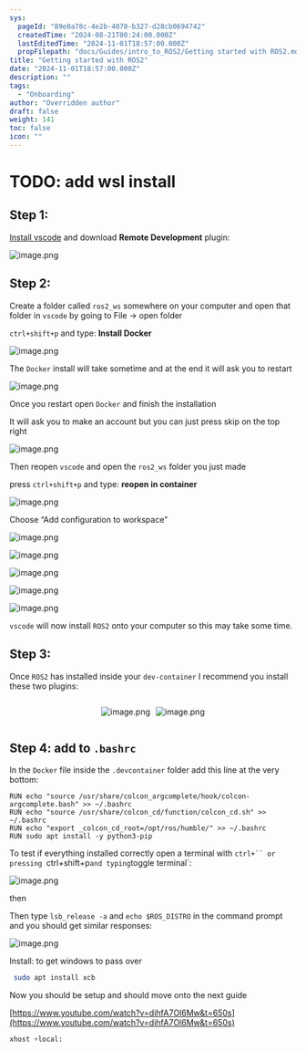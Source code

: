 ```yaml
---
sys:
  pageId: "89e0a78c-4e2b-4070-b327-d28cb0694742"
  createdTime: "2024-08-21T00:24:00.000Z"
  lastEditedTime: "2024-11-01T18:57:00.000Z"
  propFilepath: "docs/Guides/intro_to_ROS2/Getting started with ROS2.md"
title: "Getting started with ROS2"
date: "2024-11-01T18:57:00.000Z"
description: ""
tags:
  - "Onboarding"
author: "Overridden author"
draft: false
weight: 141
toc: false
icon: ""
---
```


# TODO: add wsl install

## Step 1:

[Install vscode](https://code.visualstudio.com/download) and download **Remote Development** plugin:

![image.png](https://prod-files-secure.s3.us-west-2.amazonaws.com/d518164a-d88e-44d1-a4ee-3adb3bd8bce0/efb52993-1881-4a40-b95e-6f020334f022/image.png?X-Amz-Algorithm=AWS4-HMAC-SHA256&X-Amz-Content-Sha256=UNSIGNED-PAYLOAD&X-Amz-Credential=ASIAZI2LB466QBEAZEZF%2F20250426%2Fus-west-2%2Fs3%2Faws4_request&X-Amz-Date=20250426T050803Z&X-Amz-Expires=3600&X-Amz-Security-Token=IQoJb3JpZ2luX2VjEKX%2F%2F%2F%2F%2F%2F%2F%2F%2F%2FwEaCXVzLXdlc3QtMiJGMEQCICxhKF8zqoXR6mWlDmWo9%2F3k34xJGp0FMeiL1Dc5CeOYAiAfQK95locTtltEwPWKpebwMiyzoL4FHfXBCqeCLQCLYSr%2FAwg%2BEAAaDDYzNzQyMzE4MzgwNSIMMgspkFvoyp2xNCKaKtwDGK5RRR1miWkQp0vtI4YQ2T%2BR9TPQvpSaNWQod7HhKXebBSHBpw2S1wLmioxVRjeeWe8CwozHAxbPvC98qN4kz8sIhKeYhHBXKXopKvY9gV55u8cyXcurYkp6G7VXIxQt%2FhbGcr4rwd%2BXyswwd4Qle4F8iIHc5kj6hvOA%2BcFWHWAOjSO5FZeLq2fx4q7FpAUWWDmz23qtN8BlEkXlYCnbkFnUTWLIYiCFp8HrcVHSLlqZKyOn1hE%2BQMoKvy4%2BWdZpPSP01MX1gxeURZLZtofH6YBbZUE27z5HXr5rWhN2%2FUT%2FMUZIExQ7QnImIqqmQo0sLvKOCpodIu53p00gqE%2FsheXEHaOlzTznUO6zN6ZIrWKfVB2atniIUZzpAwkIilnwnvFRDaQvQ6gkwjjaTsuDHiK3AaimwzrXeXuNRbk1JZlaxsOz3irihSK8j%2FFdRmE5xOHH2DyuZdA1i5C2xbLELpi5E%2FCy5MqvH2d%2BGPSAeiwz3vkbfnfjui%2FEMD6bXOH4G8R%2BACnbmKIqYd0MKsBYXINv%2B6HDI9VtnvjUYjob%2FBUBYzUPt94j4hfk63IYXTH82CH9upCftN7lN8UYkHc8x7U0wJ85qS8nn2VXlsAgWpXv1WarRLTVCqK%2FOoUwgsmxwAY6pgFGYoBYf1wiR0ncNVQ1M2ip4r%2F1ryJpWLYB0t1txrEPdIQk3jQg%2FcHh49rVChgp88K9aAsjIIvGNsVzNdbYFtn%2B1XEcK%2FCGKzPyte2rQvDe%2FUNhmLgJ%2BcIa5oD%2Bq8OHpc4m3a2dq8hlK64%2BpczFA%2BjzWWjkmk1OEiC2XNGQF3XaH8RBwZjRwqmVgA675qiOFLVb3x61jMoqSBokQWnUju2I91D%2FlxwQ&X-Amz-Signature=44f9ad2388c790ee0b2dab12ffeb56f3be73b21b4969c9810490eb7172c7c88c&X-Amz-SignedHeaders=host&x-id=GetObject)

## Step 2:

Create a folder called `ros2_ws` somewhere on your computer and open that folder in `vscode` by going to File → open folder 

`ctrl+shift+p` and type: **Install Docker**

![image.png](https://prod-files-secure.s3.us-west-2.amazonaws.com/d518164a-d88e-44d1-a4ee-3adb3bd8bce0/2269dc0e-1cd5-47ff-bceb-c04ad9b2eab0/image.png?X-Amz-Algorithm=AWS4-HMAC-SHA256&X-Amz-Content-Sha256=UNSIGNED-PAYLOAD&X-Amz-Credential=ASIAZI2LB466QBEAZEZF%2F20250426%2Fus-west-2%2Fs3%2Faws4_request&X-Amz-Date=20250426T050803Z&X-Amz-Expires=3600&X-Amz-Security-Token=IQoJb3JpZ2luX2VjEKX%2F%2F%2F%2F%2F%2F%2F%2F%2F%2FwEaCXVzLXdlc3QtMiJGMEQCICxhKF8zqoXR6mWlDmWo9%2F3k34xJGp0FMeiL1Dc5CeOYAiAfQK95locTtltEwPWKpebwMiyzoL4FHfXBCqeCLQCLYSr%2FAwg%2BEAAaDDYzNzQyMzE4MzgwNSIMMgspkFvoyp2xNCKaKtwDGK5RRR1miWkQp0vtI4YQ2T%2BR9TPQvpSaNWQod7HhKXebBSHBpw2S1wLmioxVRjeeWe8CwozHAxbPvC98qN4kz8sIhKeYhHBXKXopKvY9gV55u8cyXcurYkp6G7VXIxQt%2FhbGcr4rwd%2BXyswwd4Qle4F8iIHc5kj6hvOA%2BcFWHWAOjSO5FZeLq2fx4q7FpAUWWDmz23qtN8BlEkXlYCnbkFnUTWLIYiCFp8HrcVHSLlqZKyOn1hE%2BQMoKvy4%2BWdZpPSP01MX1gxeURZLZtofH6YBbZUE27z5HXr5rWhN2%2FUT%2FMUZIExQ7QnImIqqmQo0sLvKOCpodIu53p00gqE%2FsheXEHaOlzTznUO6zN6ZIrWKfVB2atniIUZzpAwkIilnwnvFRDaQvQ6gkwjjaTsuDHiK3AaimwzrXeXuNRbk1JZlaxsOz3irihSK8j%2FFdRmE5xOHH2DyuZdA1i5C2xbLELpi5E%2FCy5MqvH2d%2BGPSAeiwz3vkbfnfjui%2FEMD6bXOH4G8R%2BACnbmKIqYd0MKsBYXINv%2B6HDI9VtnvjUYjob%2FBUBYzUPt94j4hfk63IYXTH82CH9upCftN7lN8UYkHc8x7U0wJ85qS8nn2VXlsAgWpXv1WarRLTVCqK%2FOoUwgsmxwAY6pgFGYoBYf1wiR0ncNVQ1M2ip4r%2F1ryJpWLYB0t1txrEPdIQk3jQg%2FcHh49rVChgp88K9aAsjIIvGNsVzNdbYFtn%2B1XEcK%2FCGKzPyte2rQvDe%2FUNhmLgJ%2BcIa5oD%2Bq8OHpc4m3a2dq8hlK64%2BpczFA%2BjzWWjkmk1OEiC2XNGQF3XaH8RBwZjRwqmVgA675qiOFLVb3x61jMoqSBokQWnUju2I91D%2FlxwQ&X-Amz-Signature=2784790bb31832854005116f6ff1ce966546614652a822c06364a2d373303e4a&X-Amz-SignedHeaders=host&x-id=GetObject)

The `Docker` install will take sometime and at the end it will ask you to restart

![image.png](https://prod-files-secure.s3.us-west-2.amazonaws.com/d518164a-d88e-44d1-a4ee-3adb3bd8bce0/ed233f78-be33-4b1f-b89c-9c346c0e961e/image.png?X-Amz-Algorithm=AWS4-HMAC-SHA256&X-Amz-Content-Sha256=UNSIGNED-PAYLOAD&X-Amz-Credential=ASIAZI2LB466QBEAZEZF%2F20250426%2Fus-west-2%2Fs3%2Faws4_request&X-Amz-Date=20250426T050803Z&X-Amz-Expires=3600&X-Amz-Security-Token=IQoJb3JpZ2luX2VjEKX%2F%2F%2F%2F%2F%2F%2F%2F%2F%2FwEaCXVzLXdlc3QtMiJGMEQCICxhKF8zqoXR6mWlDmWo9%2F3k34xJGp0FMeiL1Dc5CeOYAiAfQK95locTtltEwPWKpebwMiyzoL4FHfXBCqeCLQCLYSr%2FAwg%2BEAAaDDYzNzQyMzE4MzgwNSIMMgspkFvoyp2xNCKaKtwDGK5RRR1miWkQp0vtI4YQ2T%2BR9TPQvpSaNWQod7HhKXebBSHBpw2S1wLmioxVRjeeWe8CwozHAxbPvC98qN4kz8sIhKeYhHBXKXopKvY9gV55u8cyXcurYkp6G7VXIxQt%2FhbGcr4rwd%2BXyswwd4Qle4F8iIHc5kj6hvOA%2BcFWHWAOjSO5FZeLq2fx4q7FpAUWWDmz23qtN8BlEkXlYCnbkFnUTWLIYiCFp8HrcVHSLlqZKyOn1hE%2BQMoKvy4%2BWdZpPSP01MX1gxeURZLZtofH6YBbZUE27z5HXr5rWhN2%2FUT%2FMUZIExQ7QnImIqqmQo0sLvKOCpodIu53p00gqE%2FsheXEHaOlzTznUO6zN6ZIrWKfVB2atniIUZzpAwkIilnwnvFRDaQvQ6gkwjjaTsuDHiK3AaimwzrXeXuNRbk1JZlaxsOz3irihSK8j%2FFdRmE5xOHH2DyuZdA1i5C2xbLELpi5E%2FCy5MqvH2d%2BGPSAeiwz3vkbfnfjui%2FEMD6bXOH4G8R%2BACnbmKIqYd0MKsBYXINv%2B6HDI9VtnvjUYjob%2FBUBYzUPt94j4hfk63IYXTH82CH9upCftN7lN8UYkHc8x7U0wJ85qS8nn2VXlsAgWpXv1WarRLTVCqK%2FOoUwgsmxwAY6pgFGYoBYf1wiR0ncNVQ1M2ip4r%2F1ryJpWLYB0t1txrEPdIQk3jQg%2FcHh49rVChgp88K9aAsjIIvGNsVzNdbYFtn%2B1XEcK%2FCGKzPyte2rQvDe%2FUNhmLgJ%2BcIa5oD%2Bq8OHpc4m3a2dq8hlK64%2BpczFA%2BjzWWjkmk1OEiC2XNGQF3XaH8RBwZjRwqmVgA675qiOFLVb3x61jMoqSBokQWnUju2I91D%2FlxwQ&X-Amz-Signature=56a2b2117ecf5cacf6ed951ab256d109a91a1b13d7c5868e8bf2ab57d8ceb929&X-Amz-SignedHeaders=host&x-id=GetObject)

Once you restart open `Docker` and finish the installation

It will ask you to make an account but you can just press skip on the top right

![image.png](https://prod-files-secure.s3.us-west-2.amazonaws.com/d518164a-d88e-44d1-a4ee-3adb3bd8bce0/21010ad9-1659-4fd9-9f59-9932a09b2a3d/image.png?X-Amz-Algorithm=AWS4-HMAC-SHA256&X-Amz-Content-Sha256=UNSIGNED-PAYLOAD&X-Amz-Credential=ASIAZI2LB466QBEAZEZF%2F20250426%2Fus-west-2%2Fs3%2Faws4_request&X-Amz-Date=20250426T050803Z&X-Amz-Expires=3600&X-Amz-Security-Token=IQoJb3JpZ2luX2VjEKX%2F%2F%2F%2F%2F%2F%2F%2F%2F%2FwEaCXVzLXdlc3QtMiJGMEQCICxhKF8zqoXR6mWlDmWo9%2F3k34xJGp0FMeiL1Dc5CeOYAiAfQK95locTtltEwPWKpebwMiyzoL4FHfXBCqeCLQCLYSr%2FAwg%2BEAAaDDYzNzQyMzE4MzgwNSIMMgspkFvoyp2xNCKaKtwDGK5RRR1miWkQp0vtI4YQ2T%2BR9TPQvpSaNWQod7HhKXebBSHBpw2S1wLmioxVRjeeWe8CwozHAxbPvC98qN4kz8sIhKeYhHBXKXopKvY9gV55u8cyXcurYkp6G7VXIxQt%2FhbGcr4rwd%2BXyswwd4Qle4F8iIHc5kj6hvOA%2BcFWHWAOjSO5FZeLq2fx4q7FpAUWWDmz23qtN8BlEkXlYCnbkFnUTWLIYiCFp8HrcVHSLlqZKyOn1hE%2BQMoKvy4%2BWdZpPSP01MX1gxeURZLZtofH6YBbZUE27z5HXr5rWhN2%2FUT%2FMUZIExQ7QnImIqqmQo0sLvKOCpodIu53p00gqE%2FsheXEHaOlzTznUO6zN6ZIrWKfVB2atniIUZzpAwkIilnwnvFRDaQvQ6gkwjjaTsuDHiK3AaimwzrXeXuNRbk1JZlaxsOz3irihSK8j%2FFdRmE5xOHH2DyuZdA1i5C2xbLELpi5E%2FCy5MqvH2d%2BGPSAeiwz3vkbfnfjui%2FEMD6bXOH4G8R%2BACnbmKIqYd0MKsBYXINv%2B6HDI9VtnvjUYjob%2FBUBYzUPt94j4hfk63IYXTH82CH9upCftN7lN8UYkHc8x7U0wJ85qS8nn2VXlsAgWpXv1WarRLTVCqK%2FOoUwgsmxwAY6pgFGYoBYf1wiR0ncNVQ1M2ip4r%2F1ryJpWLYB0t1txrEPdIQk3jQg%2FcHh49rVChgp88K9aAsjIIvGNsVzNdbYFtn%2B1XEcK%2FCGKzPyte2rQvDe%2FUNhmLgJ%2BcIa5oD%2Bq8OHpc4m3a2dq8hlK64%2BpczFA%2BjzWWjkmk1OEiC2XNGQF3XaH8RBwZjRwqmVgA675qiOFLVb3x61jMoqSBokQWnUju2I91D%2FlxwQ&X-Amz-Signature=688ba89d77848ce8bf5757fce5f349a0cc38cbfd212b518c4d1c3f3744f2b537&X-Amz-SignedHeaders=host&x-id=GetObject)

Then reopen `vscode` and open the `ros2_ws` folder you just made

press `ctrl+shift+p` and type: **reopen in container**

![image.png](https://prod-files-secure.s3.us-west-2.amazonaws.com/d518164a-d88e-44d1-a4ee-3adb3bd8bce0/4e93b8c2-41ad-488c-8095-c74205196118/image.png?X-Amz-Algorithm=AWS4-HMAC-SHA256&X-Amz-Content-Sha256=UNSIGNED-PAYLOAD&X-Amz-Credential=ASIAZI2LB466QBEAZEZF%2F20250426%2Fus-west-2%2Fs3%2Faws4_request&X-Amz-Date=20250426T050803Z&X-Amz-Expires=3600&X-Amz-Security-Token=IQoJb3JpZ2luX2VjEKX%2F%2F%2F%2F%2F%2F%2F%2F%2F%2FwEaCXVzLXdlc3QtMiJGMEQCICxhKF8zqoXR6mWlDmWo9%2F3k34xJGp0FMeiL1Dc5CeOYAiAfQK95locTtltEwPWKpebwMiyzoL4FHfXBCqeCLQCLYSr%2FAwg%2BEAAaDDYzNzQyMzE4MzgwNSIMMgspkFvoyp2xNCKaKtwDGK5RRR1miWkQp0vtI4YQ2T%2BR9TPQvpSaNWQod7HhKXebBSHBpw2S1wLmioxVRjeeWe8CwozHAxbPvC98qN4kz8sIhKeYhHBXKXopKvY9gV55u8cyXcurYkp6G7VXIxQt%2FhbGcr4rwd%2BXyswwd4Qle4F8iIHc5kj6hvOA%2BcFWHWAOjSO5FZeLq2fx4q7FpAUWWDmz23qtN8BlEkXlYCnbkFnUTWLIYiCFp8HrcVHSLlqZKyOn1hE%2BQMoKvy4%2BWdZpPSP01MX1gxeURZLZtofH6YBbZUE27z5HXr5rWhN2%2FUT%2FMUZIExQ7QnImIqqmQo0sLvKOCpodIu53p00gqE%2FsheXEHaOlzTznUO6zN6ZIrWKfVB2atniIUZzpAwkIilnwnvFRDaQvQ6gkwjjaTsuDHiK3AaimwzrXeXuNRbk1JZlaxsOz3irihSK8j%2FFdRmE5xOHH2DyuZdA1i5C2xbLELpi5E%2FCy5MqvH2d%2BGPSAeiwz3vkbfnfjui%2FEMD6bXOH4G8R%2BACnbmKIqYd0MKsBYXINv%2B6HDI9VtnvjUYjob%2FBUBYzUPt94j4hfk63IYXTH82CH9upCftN7lN8UYkHc8x7U0wJ85qS8nn2VXlsAgWpXv1WarRLTVCqK%2FOoUwgsmxwAY6pgFGYoBYf1wiR0ncNVQ1M2ip4r%2F1ryJpWLYB0t1txrEPdIQk3jQg%2FcHh49rVChgp88K9aAsjIIvGNsVzNdbYFtn%2B1XEcK%2FCGKzPyte2rQvDe%2FUNhmLgJ%2BcIa5oD%2Bq8OHpc4m3a2dq8hlK64%2BpczFA%2BjzWWjkmk1OEiC2XNGQF3XaH8RBwZjRwqmVgA675qiOFLVb3x61jMoqSBokQWnUju2I91D%2FlxwQ&X-Amz-Signature=41c378299b7853b868902ed08ed22a714ac279be57e06bbcd7f7136127d127c0&X-Amz-SignedHeaders=host&x-id=GetObject)

Choose “Add configuration to workspace”

![image.png](https://prod-files-secure.s3.us-west-2.amazonaws.com/d518164a-d88e-44d1-a4ee-3adb3bd8bce0/9560b282-5060-4989-ba37-97e7b2c22476/image.png?X-Amz-Algorithm=AWS4-HMAC-SHA256&X-Amz-Content-Sha256=UNSIGNED-PAYLOAD&X-Amz-Credential=ASIAZI2LB466QBEAZEZF%2F20250426%2Fus-west-2%2Fs3%2Faws4_request&X-Amz-Date=20250426T050803Z&X-Amz-Expires=3600&X-Amz-Security-Token=IQoJb3JpZ2luX2VjEKX%2F%2F%2F%2F%2F%2F%2F%2F%2F%2FwEaCXVzLXdlc3QtMiJGMEQCICxhKF8zqoXR6mWlDmWo9%2F3k34xJGp0FMeiL1Dc5CeOYAiAfQK95locTtltEwPWKpebwMiyzoL4FHfXBCqeCLQCLYSr%2FAwg%2BEAAaDDYzNzQyMzE4MzgwNSIMMgspkFvoyp2xNCKaKtwDGK5RRR1miWkQp0vtI4YQ2T%2BR9TPQvpSaNWQod7HhKXebBSHBpw2S1wLmioxVRjeeWe8CwozHAxbPvC98qN4kz8sIhKeYhHBXKXopKvY9gV55u8cyXcurYkp6G7VXIxQt%2FhbGcr4rwd%2BXyswwd4Qle4F8iIHc5kj6hvOA%2BcFWHWAOjSO5FZeLq2fx4q7FpAUWWDmz23qtN8BlEkXlYCnbkFnUTWLIYiCFp8HrcVHSLlqZKyOn1hE%2BQMoKvy4%2BWdZpPSP01MX1gxeURZLZtofH6YBbZUE27z5HXr5rWhN2%2FUT%2FMUZIExQ7QnImIqqmQo0sLvKOCpodIu53p00gqE%2FsheXEHaOlzTznUO6zN6ZIrWKfVB2atniIUZzpAwkIilnwnvFRDaQvQ6gkwjjaTsuDHiK3AaimwzrXeXuNRbk1JZlaxsOz3irihSK8j%2FFdRmE5xOHH2DyuZdA1i5C2xbLELpi5E%2FCy5MqvH2d%2BGPSAeiwz3vkbfnfjui%2FEMD6bXOH4G8R%2BACnbmKIqYd0MKsBYXINv%2B6HDI9VtnvjUYjob%2FBUBYzUPt94j4hfk63IYXTH82CH9upCftN7lN8UYkHc8x7U0wJ85qS8nn2VXlsAgWpXv1WarRLTVCqK%2FOoUwgsmxwAY6pgFGYoBYf1wiR0ncNVQ1M2ip4r%2F1ryJpWLYB0t1txrEPdIQk3jQg%2FcHh49rVChgp88K9aAsjIIvGNsVzNdbYFtn%2B1XEcK%2FCGKzPyte2rQvDe%2FUNhmLgJ%2BcIa5oD%2Bq8OHpc4m3a2dq8hlK64%2BpczFA%2BjzWWjkmk1OEiC2XNGQF3XaH8RBwZjRwqmVgA675qiOFLVb3x61jMoqSBokQWnUju2I91D%2FlxwQ&X-Amz-Signature=0525bc3001bddb259755d8f4bd853402e54e00211569e2f53cc566422e9e0371&X-Amz-SignedHeaders=host&x-id=GetObject)

![image.png](https://prod-files-secure.s3.us-west-2.amazonaws.com/d518164a-d88e-44d1-a4ee-3adb3bd8bce0/2ee63f81-886b-48e8-a553-dc6e5eac99e4/image.png?X-Amz-Algorithm=AWS4-HMAC-SHA256&X-Amz-Content-Sha256=UNSIGNED-PAYLOAD&X-Amz-Credential=ASIAZI2LB466QBEAZEZF%2F20250426%2Fus-west-2%2Fs3%2Faws4_request&X-Amz-Date=20250426T050803Z&X-Amz-Expires=3600&X-Amz-Security-Token=IQoJb3JpZ2luX2VjEKX%2F%2F%2F%2F%2F%2F%2F%2F%2F%2FwEaCXVzLXdlc3QtMiJGMEQCICxhKF8zqoXR6mWlDmWo9%2F3k34xJGp0FMeiL1Dc5CeOYAiAfQK95locTtltEwPWKpebwMiyzoL4FHfXBCqeCLQCLYSr%2FAwg%2BEAAaDDYzNzQyMzE4MzgwNSIMMgspkFvoyp2xNCKaKtwDGK5RRR1miWkQp0vtI4YQ2T%2BR9TPQvpSaNWQod7HhKXebBSHBpw2S1wLmioxVRjeeWe8CwozHAxbPvC98qN4kz8sIhKeYhHBXKXopKvY9gV55u8cyXcurYkp6G7VXIxQt%2FhbGcr4rwd%2BXyswwd4Qle4F8iIHc5kj6hvOA%2BcFWHWAOjSO5FZeLq2fx4q7FpAUWWDmz23qtN8BlEkXlYCnbkFnUTWLIYiCFp8HrcVHSLlqZKyOn1hE%2BQMoKvy4%2BWdZpPSP01MX1gxeURZLZtofH6YBbZUE27z5HXr5rWhN2%2FUT%2FMUZIExQ7QnImIqqmQo0sLvKOCpodIu53p00gqE%2FsheXEHaOlzTznUO6zN6ZIrWKfVB2atniIUZzpAwkIilnwnvFRDaQvQ6gkwjjaTsuDHiK3AaimwzrXeXuNRbk1JZlaxsOz3irihSK8j%2FFdRmE5xOHH2DyuZdA1i5C2xbLELpi5E%2FCy5MqvH2d%2BGPSAeiwz3vkbfnfjui%2FEMD6bXOH4G8R%2BACnbmKIqYd0MKsBYXINv%2B6HDI9VtnvjUYjob%2FBUBYzUPt94j4hfk63IYXTH82CH9upCftN7lN8UYkHc8x7U0wJ85qS8nn2VXlsAgWpXv1WarRLTVCqK%2FOoUwgsmxwAY6pgFGYoBYf1wiR0ncNVQ1M2ip4r%2F1ryJpWLYB0t1txrEPdIQk3jQg%2FcHh49rVChgp88K9aAsjIIvGNsVzNdbYFtn%2B1XEcK%2FCGKzPyte2rQvDe%2FUNhmLgJ%2BcIa5oD%2Bq8OHpc4m3a2dq8hlK64%2BpczFA%2BjzWWjkmk1OEiC2XNGQF3XaH8RBwZjRwqmVgA675qiOFLVb3x61jMoqSBokQWnUju2I91D%2FlxwQ&X-Amz-Signature=ad7f4243b626ec35159139e229d934b9c5714c0bd7c0f03f9836fa641d680e7c&X-Amz-SignedHeaders=host&x-id=GetObject)

![image.png](https://prod-files-secure.s3.us-west-2.amazonaws.com/d518164a-d88e-44d1-a4ee-3adb3bd8bce0/ae1580b2-b048-407e-aed9-b584224a7a04/image.png?X-Amz-Algorithm=AWS4-HMAC-SHA256&X-Amz-Content-Sha256=UNSIGNED-PAYLOAD&X-Amz-Credential=ASIAZI2LB466QBEAZEZF%2F20250426%2Fus-west-2%2Fs3%2Faws4_request&X-Amz-Date=20250426T050803Z&X-Amz-Expires=3600&X-Amz-Security-Token=IQoJb3JpZ2luX2VjEKX%2F%2F%2F%2F%2F%2F%2F%2F%2F%2FwEaCXVzLXdlc3QtMiJGMEQCICxhKF8zqoXR6mWlDmWo9%2F3k34xJGp0FMeiL1Dc5CeOYAiAfQK95locTtltEwPWKpebwMiyzoL4FHfXBCqeCLQCLYSr%2FAwg%2BEAAaDDYzNzQyMzE4MzgwNSIMMgspkFvoyp2xNCKaKtwDGK5RRR1miWkQp0vtI4YQ2T%2BR9TPQvpSaNWQod7HhKXebBSHBpw2S1wLmioxVRjeeWe8CwozHAxbPvC98qN4kz8sIhKeYhHBXKXopKvY9gV55u8cyXcurYkp6G7VXIxQt%2FhbGcr4rwd%2BXyswwd4Qle4F8iIHc5kj6hvOA%2BcFWHWAOjSO5FZeLq2fx4q7FpAUWWDmz23qtN8BlEkXlYCnbkFnUTWLIYiCFp8HrcVHSLlqZKyOn1hE%2BQMoKvy4%2BWdZpPSP01MX1gxeURZLZtofH6YBbZUE27z5HXr5rWhN2%2FUT%2FMUZIExQ7QnImIqqmQo0sLvKOCpodIu53p00gqE%2FsheXEHaOlzTznUO6zN6ZIrWKfVB2atniIUZzpAwkIilnwnvFRDaQvQ6gkwjjaTsuDHiK3AaimwzrXeXuNRbk1JZlaxsOz3irihSK8j%2FFdRmE5xOHH2DyuZdA1i5C2xbLELpi5E%2FCy5MqvH2d%2BGPSAeiwz3vkbfnfjui%2FEMD6bXOH4G8R%2BACnbmKIqYd0MKsBYXINv%2B6HDI9VtnvjUYjob%2FBUBYzUPt94j4hfk63IYXTH82CH9upCftN7lN8UYkHc8x7U0wJ85qS8nn2VXlsAgWpXv1WarRLTVCqK%2FOoUwgsmxwAY6pgFGYoBYf1wiR0ncNVQ1M2ip4r%2F1ryJpWLYB0t1txrEPdIQk3jQg%2FcHh49rVChgp88K9aAsjIIvGNsVzNdbYFtn%2B1XEcK%2FCGKzPyte2rQvDe%2FUNhmLgJ%2BcIa5oD%2Bq8OHpc4m3a2dq8hlK64%2BpczFA%2BjzWWjkmk1OEiC2XNGQF3XaH8RBwZjRwqmVgA675qiOFLVb3x61jMoqSBokQWnUju2I91D%2FlxwQ&X-Amz-Signature=0fdace96f7118e8b4b7e799c7c832b9e59966930da3d9eb2baf7aa41b87adbbc&X-Amz-SignedHeaders=host&x-id=GetObject)

![image.png](https://prod-files-secure.s3.us-west-2.amazonaws.com/d518164a-d88e-44d1-a4ee-3adb3bd8bce0/53255b28-f75e-430f-b9e3-c0ac8577e42b/image.png?X-Amz-Algorithm=AWS4-HMAC-SHA256&X-Amz-Content-Sha256=UNSIGNED-PAYLOAD&X-Amz-Credential=ASIAZI2LB466QBEAZEZF%2F20250426%2Fus-west-2%2Fs3%2Faws4_request&X-Amz-Date=20250426T050803Z&X-Amz-Expires=3600&X-Amz-Security-Token=IQoJb3JpZ2luX2VjEKX%2F%2F%2F%2F%2F%2F%2F%2F%2F%2FwEaCXVzLXdlc3QtMiJGMEQCICxhKF8zqoXR6mWlDmWo9%2F3k34xJGp0FMeiL1Dc5CeOYAiAfQK95locTtltEwPWKpebwMiyzoL4FHfXBCqeCLQCLYSr%2FAwg%2BEAAaDDYzNzQyMzE4MzgwNSIMMgspkFvoyp2xNCKaKtwDGK5RRR1miWkQp0vtI4YQ2T%2BR9TPQvpSaNWQod7HhKXebBSHBpw2S1wLmioxVRjeeWe8CwozHAxbPvC98qN4kz8sIhKeYhHBXKXopKvY9gV55u8cyXcurYkp6G7VXIxQt%2FhbGcr4rwd%2BXyswwd4Qle4F8iIHc5kj6hvOA%2BcFWHWAOjSO5FZeLq2fx4q7FpAUWWDmz23qtN8BlEkXlYCnbkFnUTWLIYiCFp8HrcVHSLlqZKyOn1hE%2BQMoKvy4%2BWdZpPSP01MX1gxeURZLZtofH6YBbZUE27z5HXr5rWhN2%2FUT%2FMUZIExQ7QnImIqqmQo0sLvKOCpodIu53p00gqE%2FsheXEHaOlzTznUO6zN6ZIrWKfVB2atniIUZzpAwkIilnwnvFRDaQvQ6gkwjjaTsuDHiK3AaimwzrXeXuNRbk1JZlaxsOz3irihSK8j%2FFdRmE5xOHH2DyuZdA1i5C2xbLELpi5E%2FCy5MqvH2d%2BGPSAeiwz3vkbfnfjui%2FEMD6bXOH4G8R%2BACnbmKIqYd0MKsBYXINv%2B6HDI9VtnvjUYjob%2FBUBYzUPt94j4hfk63IYXTH82CH9upCftN7lN8UYkHc8x7U0wJ85qS8nn2VXlsAgWpXv1WarRLTVCqK%2FOoUwgsmxwAY6pgFGYoBYf1wiR0ncNVQ1M2ip4r%2F1ryJpWLYB0t1txrEPdIQk3jQg%2FcHh49rVChgp88K9aAsjIIvGNsVzNdbYFtn%2B1XEcK%2FCGKzPyte2rQvDe%2FUNhmLgJ%2BcIa5oD%2Bq8OHpc4m3a2dq8hlK64%2BpczFA%2BjzWWjkmk1OEiC2XNGQF3XaH8RBwZjRwqmVgA675qiOFLVb3x61jMoqSBokQWnUju2I91D%2FlxwQ&X-Amz-Signature=3a62d83d6424568785e33eb688426960ad80e23f655192a19d40f2ff0c972769&X-Amz-SignedHeaders=host&x-id=GetObject)

![image.png](https://prod-files-secure.s3.us-west-2.amazonaws.com/d518164a-d88e-44d1-a4ee-3adb3bd8bce0/7c562767-5af9-4ffb-97d1-327bcdf4ee00/image.png?X-Amz-Algorithm=AWS4-HMAC-SHA256&X-Amz-Content-Sha256=UNSIGNED-PAYLOAD&X-Amz-Credential=ASIAZI2LB466QBEAZEZF%2F20250426%2Fus-west-2%2Fs3%2Faws4_request&X-Amz-Date=20250426T050803Z&X-Amz-Expires=3600&X-Amz-Security-Token=IQoJb3JpZ2luX2VjEKX%2F%2F%2F%2F%2F%2F%2F%2F%2F%2FwEaCXVzLXdlc3QtMiJGMEQCICxhKF8zqoXR6mWlDmWo9%2F3k34xJGp0FMeiL1Dc5CeOYAiAfQK95locTtltEwPWKpebwMiyzoL4FHfXBCqeCLQCLYSr%2FAwg%2BEAAaDDYzNzQyMzE4MzgwNSIMMgspkFvoyp2xNCKaKtwDGK5RRR1miWkQp0vtI4YQ2T%2BR9TPQvpSaNWQod7HhKXebBSHBpw2S1wLmioxVRjeeWe8CwozHAxbPvC98qN4kz8sIhKeYhHBXKXopKvY9gV55u8cyXcurYkp6G7VXIxQt%2FhbGcr4rwd%2BXyswwd4Qle4F8iIHc5kj6hvOA%2BcFWHWAOjSO5FZeLq2fx4q7FpAUWWDmz23qtN8BlEkXlYCnbkFnUTWLIYiCFp8HrcVHSLlqZKyOn1hE%2BQMoKvy4%2BWdZpPSP01MX1gxeURZLZtofH6YBbZUE27z5HXr5rWhN2%2FUT%2FMUZIExQ7QnImIqqmQo0sLvKOCpodIu53p00gqE%2FsheXEHaOlzTznUO6zN6ZIrWKfVB2atniIUZzpAwkIilnwnvFRDaQvQ6gkwjjaTsuDHiK3AaimwzrXeXuNRbk1JZlaxsOz3irihSK8j%2FFdRmE5xOHH2DyuZdA1i5C2xbLELpi5E%2FCy5MqvH2d%2BGPSAeiwz3vkbfnfjui%2FEMD6bXOH4G8R%2BACnbmKIqYd0MKsBYXINv%2B6HDI9VtnvjUYjob%2FBUBYzUPt94j4hfk63IYXTH82CH9upCftN7lN8UYkHc8x7U0wJ85qS8nn2VXlsAgWpXv1WarRLTVCqK%2FOoUwgsmxwAY6pgFGYoBYf1wiR0ncNVQ1M2ip4r%2F1ryJpWLYB0t1txrEPdIQk3jQg%2FcHh49rVChgp88K9aAsjIIvGNsVzNdbYFtn%2B1XEcK%2FCGKzPyte2rQvDe%2FUNhmLgJ%2BcIa5oD%2Bq8OHpc4m3a2dq8hlK64%2BpczFA%2BjzWWjkmk1OEiC2XNGQF3XaH8RBwZjRwqmVgA675qiOFLVb3x61jMoqSBokQWnUju2I91D%2FlxwQ&X-Amz-Signature=5bc37a7b9dcf3758103ca16c7685ebe0aac8137bbb2b04a538af5fff14ce6707&X-Amz-SignedHeaders=host&x-id=GetObject)

`vscode` will now install `ROS2` onto your computer so this may take some time.

## Step 3:

Once `ROS2` has installed inside your `dev-container` I recommend you install these two plugins:

<div style="display: flex;flex-direction: row; column-gap:10px; max-width: 630px;justify-content: center;">
<div>

![image.png](https://prod-files-secure.s3.us-west-2.amazonaws.com/d518164a-d88e-44d1-a4ee-3adb3bd8bce0/3fc3d550-5a54-4ba1-ba6b-faa01cdb7369/image.png?X-Amz-Algorithm=AWS4-HMAC-SHA256&X-Amz-Content-Sha256=UNSIGNED-PAYLOAD&X-Amz-Credential=ASIAZI2LB46636RQBNBD%2F20250426%2Fus-west-2%2Fs3%2Faws4_request&X-Amz-Date=20250426T050807Z&X-Amz-Expires=3600&X-Amz-Security-Token=IQoJb3JpZ2luX2VjEKX%2F%2F%2F%2F%2F%2F%2F%2F%2F%2FwEaCXVzLXdlc3QtMiJIMEYCIQCjoOVSayetWsB%2FchqL2S8Sys78GT8vFZprGmUoTAa5WwIhAPENZx4whKXUBLmKXn%2FsPhpawseA8CGDNFpu1UQAPjjuKv8DCD4QABoMNjM3NDIzMTgzODA1IgxSuK8h9pocgv0%2Bmv8q3APrhouba7GYfZ1xXPGAKdRNtEkcYHJWxetG%2BOSZcr8fgUYtjKrovtffF%2BY%2Fu%2FzA%2BfS5YLdRygjePFKKXe51m35HiMt9yQwgv7%2Bg7W6A%2B8xkIcAo4zjPlOLPq4rEP%2FKhOvtJeCmHsxAoKVKmYDEyLN9ojzEjNT7h1B9AUnMA3gTjYpsmr3%2B9r5l%2FzWVR0Wtieizg6KhTHST30l1TY5wNtKXg0AYYZF9gQ58YqzrX3AuBi51%2BOJ5Zs7J%2B4We%2FMNoT9Vgflesl5sUIiCRyiRpjm4p5TucKJrF05Ww9C05B0P6IMJe8z%2Bt1N7hJNjvogj%2FBg51k50nsFqrD%2B5QU56m5uNSI7%2BWjQEQfLFmx3isPMLWKpc1ANYZDXCAlrN3gXJykTL0VIJ3XTDpEiC389v0PU6m1d9wtsk6leLjX1n8KmMvrCDcC%2FJ0%2FEyK3tK%2BSJg2EuQqwdiD9StB90msNd9FXuLm9NA16VGHkRbnkRdYmPGA6MUCHycSpMTETJhXu%2BcVEMXKScR9VSsonpwmVtr6URpgR4KGKKj82lIQkV%2B0bfHbDOqZuDuHrTLsjT9HzTitHLzgZtPsD4osDqclCR%2BYTy2A1ng59I%2B5aFA9Jq1JzZey%2Fq1YXT1HE2lv6s7vNMzCBybHABjqkAXl6jt29BiVKkwfcetW8vHyhJBQAEFsLsyeTZPQjMxWta8XctLPC1qqCXqSHmjyFKg4nFKjuyiEAVpfCje1SfaxOkz7CEp53izloRIF7WZwNzuYh4I1LMMtm0ZVFTmLlAOyYX6uDl%2F%2BTHum%2F7vpEruI3D20bs1ZTCxdhS8HAEUFUULC5Ae2qjmNcZ1a3m6JCroW9ZnZodGo6Fvg9BQ1nuk8iCkbt&X-Amz-Signature=adae8aa931f023270f9fa10cb48cda472183c64e8640762af7c2528525ea2470&X-Amz-SignedHeaders=host&x-id=GetObject)

</div>
<div>

![image.png](https://prod-files-secure.s3.us-west-2.amazonaws.com/d518164a-d88e-44d1-a4ee-3adb3bd8bce0/d994cc66-13c2-4093-a5a3-f84cf4601a82/image.png?X-Amz-Algorithm=AWS4-HMAC-SHA256&X-Amz-Content-Sha256=UNSIGNED-PAYLOAD&X-Amz-Credential=ASIAZI2LB466RU6DOWWC%2F20250426%2Fus-west-2%2Fs3%2Faws4_request&X-Amz-Date=20250426T050809Z&X-Amz-Expires=3600&X-Amz-Security-Token=IQoJb3JpZ2luX2VjEKX%2F%2F%2F%2F%2F%2F%2F%2F%2F%2FwEaCXVzLXdlc3QtMiJIMEYCIQD8v%2FAc0a%2FDO8s4ckNtBHeLFX3cHosN4Di24klHdZYoegIhALTPgIrw3G4fiWbVmbGZiW0iCppZePwtvzPsKptXQwBAKv8DCD4QABoMNjM3NDIzMTgzODA1IgxLGpSaclRDq7dxW%2BUq3APGppwnp83V81QiIl6vm4SothHBSG76jjWMlAMrUuPxt4dMppkTokWeK8oIAjqFg0McOn3wohO9weav5KhSErMAQBgRUNn%2FBd%2FfTLWNxl0SKA8Qs2VWyxI%2FU9PUOZpk3fM6jXGPi9OT8J1rw%2Fo6u5KggiQVoptM4%2FXqyC9mQ0lZf%2FXTGJXzWwsl%2BlVfrpOYWTjSKa5ymQhwwd9zZoDEcK%2FEeTrn03vv3CcSpoTq%2FkDh9yv4%2BrECjkNkciH2g7zCpEtXw44AkQeRhAauKYJJu92rzVTG0sRa81An66qSCFpacYsJOmFhOOLGdFSypAz%2FA3uo5nUlaiF2PRIeC4cFIwVzKN%2F9xcPkpC%2F5Vui%2Bru6lSW7TcohPgJ5tKI%2FdL99zKR8BdYjJJkSt%2BWuwRuyWMMkQyJb49VQuxp8I1RB0bvx4EjG4Taext5ugaXNq6jJ7f9b1Tki%2F3eqmewfPCwdhEX9LbzAvP%2ByPllk2dmklIEUQqe5Y%2FrId5w0B4o6pJ%2FZuS9LmLkFzhhWebFMQ8Xfx7XFBCQENr1P6vvfuyzuu7Xv%2Byoy9XAyr%2FV5ip%2Ft%2FtNfqeVGuIvDlhYTnuYZLxWAaxuuf7%2BFU7L9UziP1xi09JmM1ewtOb1tBqeTNtgS8ETDayLHABjqkAffRZvLKNRqinoeP44A26qKsMKTZP44lAdhCnXditRNaJQ8BIRQD3OzCxzNfCPnERCjqfmJeg0LpdR29IvVKjWHywHjW1Z9bVTK%2BKRlPmkKzOGlGFvzIyPklqJhay9aHlIhpGH2GYkSzRxxULHYLuFwkBC0aBCs0iGeLV70kCk3zzokm64PNNFkst%2BgYgkjstgumEVYklmsA2JW%2F9qth5eREWg4n&X-Amz-Signature=1153bb7efbc7fafab17b9126043b9417f211cb2871089bb0ed294dbbe37243e6&X-Amz-SignedHeaders=host&x-id=GetObject)

</div>
</div>

## Step 4: add to `.bashrc`

In the `Docker` file inside the `.devcontainer` folder add this line at the very bottom: 

```docker
RUN echo "source /usr/share/colcon_argcomplete/hook/colcon-argcomplete.bash" >> ~/.bashrc
RUN echo "source /usr/share/colcon_cd/function/colcon_cd.sh" >> ~/.bashrc
RUN echo "export _colcon_cd_root=/opt/ros/humble/" >> ~/.bashrc
RUN sudo apt install -y python3-pip 
```

To test if everything installed correctly open a terminal with `ctrl+`` or pressing `ctrl+shift+p` and typing `toggle terminal`:

![image.png](https://prod-files-secure.s3.us-west-2.amazonaws.com/d518164a-d88e-44d1-a4ee-3adb3bd8bce0/6a4943d8-b04e-4c02-9a58-775f3384d1a5/image.png?X-Amz-Algorithm=AWS4-HMAC-SHA256&X-Amz-Content-Sha256=UNSIGNED-PAYLOAD&X-Amz-Credential=ASIAZI2LB466QBEAZEZF%2F20250426%2Fus-west-2%2Fs3%2Faws4_request&X-Amz-Date=20250426T050803Z&X-Amz-Expires=3600&X-Amz-Security-Token=IQoJb3JpZ2luX2VjEKX%2F%2F%2F%2F%2F%2F%2F%2F%2F%2FwEaCXVzLXdlc3QtMiJGMEQCICxhKF8zqoXR6mWlDmWo9%2F3k34xJGp0FMeiL1Dc5CeOYAiAfQK95locTtltEwPWKpebwMiyzoL4FHfXBCqeCLQCLYSr%2FAwg%2BEAAaDDYzNzQyMzE4MzgwNSIMMgspkFvoyp2xNCKaKtwDGK5RRR1miWkQp0vtI4YQ2T%2BR9TPQvpSaNWQod7HhKXebBSHBpw2S1wLmioxVRjeeWe8CwozHAxbPvC98qN4kz8sIhKeYhHBXKXopKvY9gV55u8cyXcurYkp6G7VXIxQt%2FhbGcr4rwd%2BXyswwd4Qle4F8iIHc5kj6hvOA%2BcFWHWAOjSO5FZeLq2fx4q7FpAUWWDmz23qtN8BlEkXlYCnbkFnUTWLIYiCFp8HrcVHSLlqZKyOn1hE%2BQMoKvy4%2BWdZpPSP01MX1gxeURZLZtofH6YBbZUE27z5HXr5rWhN2%2FUT%2FMUZIExQ7QnImIqqmQo0sLvKOCpodIu53p00gqE%2FsheXEHaOlzTznUO6zN6ZIrWKfVB2atniIUZzpAwkIilnwnvFRDaQvQ6gkwjjaTsuDHiK3AaimwzrXeXuNRbk1JZlaxsOz3irihSK8j%2FFdRmE5xOHH2DyuZdA1i5C2xbLELpi5E%2FCy5MqvH2d%2BGPSAeiwz3vkbfnfjui%2FEMD6bXOH4G8R%2BACnbmKIqYd0MKsBYXINv%2B6HDI9VtnvjUYjob%2FBUBYzUPt94j4hfk63IYXTH82CH9upCftN7lN8UYkHc8x7U0wJ85qS8nn2VXlsAgWpXv1WarRLTVCqK%2FOoUwgsmxwAY6pgFGYoBYf1wiR0ncNVQ1M2ip4r%2F1ryJpWLYB0t1txrEPdIQk3jQg%2FcHh49rVChgp88K9aAsjIIvGNsVzNdbYFtn%2B1XEcK%2FCGKzPyte2rQvDe%2FUNhmLgJ%2BcIa5oD%2Bq8OHpc4m3a2dq8hlK64%2BpczFA%2BjzWWjkmk1OEiC2XNGQF3XaH8RBwZjRwqmVgA675qiOFLVb3x61jMoqSBokQWnUju2I91D%2FlxwQ&X-Amz-Signature=724d89d351c0c34da0252c1887804e557153e1f4ac5c8980b4c7534f2c8c0dd0&X-Amz-SignedHeaders=host&x-id=GetObject)

then 

Then type `lsb_release -a` and `echo $ROS_DISTRO` in the command prompt and you should get similar responses:

![image.png](https://prod-files-secure.s3.us-west-2.amazonaws.com/d518164a-d88e-44d1-a4ee-3adb3bd8bce0/3e635dec-a805-4e85-8b9e-d000e5b71a4e/image.png?X-Amz-Algorithm=AWS4-HMAC-SHA256&X-Amz-Content-Sha256=UNSIGNED-PAYLOAD&X-Amz-Credential=ASIAZI2LB466QBEAZEZF%2F20250426%2Fus-west-2%2Fs3%2Faws4_request&X-Amz-Date=20250426T050803Z&X-Amz-Expires=3600&X-Amz-Security-Token=IQoJb3JpZ2luX2VjEKX%2F%2F%2F%2F%2F%2F%2F%2F%2F%2FwEaCXVzLXdlc3QtMiJGMEQCICxhKF8zqoXR6mWlDmWo9%2F3k34xJGp0FMeiL1Dc5CeOYAiAfQK95locTtltEwPWKpebwMiyzoL4FHfXBCqeCLQCLYSr%2FAwg%2BEAAaDDYzNzQyMzE4MzgwNSIMMgspkFvoyp2xNCKaKtwDGK5RRR1miWkQp0vtI4YQ2T%2BR9TPQvpSaNWQod7HhKXebBSHBpw2S1wLmioxVRjeeWe8CwozHAxbPvC98qN4kz8sIhKeYhHBXKXopKvY9gV55u8cyXcurYkp6G7VXIxQt%2FhbGcr4rwd%2BXyswwd4Qle4F8iIHc5kj6hvOA%2BcFWHWAOjSO5FZeLq2fx4q7FpAUWWDmz23qtN8BlEkXlYCnbkFnUTWLIYiCFp8HrcVHSLlqZKyOn1hE%2BQMoKvy4%2BWdZpPSP01MX1gxeURZLZtofH6YBbZUE27z5HXr5rWhN2%2FUT%2FMUZIExQ7QnImIqqmQo0sLvKOCpodIu53p00gqE%2FsheXEHaOlzTznUO6zN6ZIrWKfVB2atniIUZzpAwkIilnwnvFRDaQvQ6gkwjjaTsuDHiK3AaimwzrXeXuNRbk1JZlaxsOz3irihSK8j%2FFdRmE5xOHH2DyuZdA1i5C2xbLELpi5E%2FCy5MqvH2d%2BGPSAeiwz3vkbfnfjui%2FEMD6bXOH4G8R%2BACnbmKIqYd0MKsBYXINv%2B6HDI9VtnvjUYjob%2FBUBYzUPt94j4hfk63IYXTH82CH9upCftN7lN8UYkHc8x7U0wJ85qS8nn2VXlsAgWpXv1WarRLTVCqK%2FOoUwgsmxwAY6pgFGYoBYf1wiR0ncNVQ1M2ip4r%2F1ryJpWLYB0t1txrEPdIQk3jQg%2FcHh49rVChgp88K9aAsjIIvGNsVzNdbYFtn%2B1XEcK%2FCGKzPyte2rQvDe%2FUNhmLgJ%2BcIa5oD%2Bq8OHpc4m3a2dq8hlK64%2BpczFA%2BjzWWjkmk1OEiC2XNGQF3XaH8RBwZjRwqmVgA675qiOFLVb3x61jMoqSBokQWnUju2I91D%2FlxwQ&X-Amz-Signature=93cf1465bb9185f44694c28e58ca19fab86a812f37d98a6f388e9231c8bc2690&X-Amz-SignedHeaders=host&x-id=GetObject)

Install:  to get windows to pass over

```bash
 sudo apt install xcb
```

Now you should be setup and should move onto the next guide 

[https://www.youtube.com/watch?v=dihfA7Ol6Mw&t=650s](https://www.youtube.com/watch?v=dihfA7Ol6Mw&t=650s)

```python
xhost +local:
```
